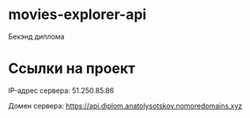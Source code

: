 # movies-explorer-api
Бекэнд диплома

# Ссылки на проект
IP-адрес сервера: 51.250.85.86

Домен сервера: https://api.diplom.anatolysotskov.nomoredomains.xyz
